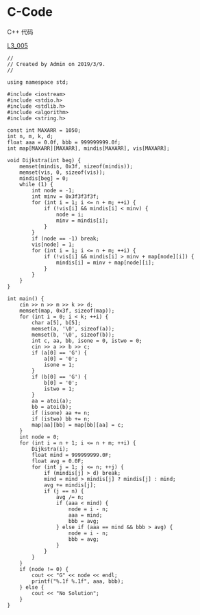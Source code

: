 # C-Code
C++ 代码

[L3_005](https://pintia.cn/problem-sets/994805046380707840/problems/994805052131098624)

    //
    // Created by Admin on 2019/3/9.
    //

    using namespace std;

    #include <iostream>
    #include <stdio.h>
    #include <stdlib.h>
    #include <algorithm>
    #include <string.h>

    const int MAXARR = 1050;
    int n, m, k, d;
    float aaa = 0.0f, bbb = 999999999.0f;
    int map[MAXARR][MAXARR], mindis[MAXARR], vis[MAXARR];

    void Dijkstra(int beg) {
        memset(mindis, 0x3f, sizeof(mindis));
        memset(vis, 0, sizeof(vis));
        mindis[beg] = 0;
        while (1) {
            int node = -1;
            int minv = 0x3f3f3f3f;
            for (int i = 1; i <= n + m; ++i) {
                if (!vis[i] && mindis[i] < minv) {
                    node = i;
                    minv = mindis[i];
                }
            }
            if (node == -1) break;
            vis[node] = 1;
            for (int i = 1; i <= n + m; ++i) {
                if (!vis[i] && mindis[i] > minv + map[node][i]) {
                    mindis[i] = minv + map[node][i];
                }
            }
        }
    }

    int main() {
        cin >> n >> m >> k >> d;
        memset(map, 0x3f, sizeof(map));
        for (int i = 0; i < k; ++i) {
            char a[5], b[5];
            memset(a, '\0', sizeof(a));
            memset(b, '\0', sizeof(b));
            int c, aa, bb, isone = 0, istwo = 0;
            cin >> a >> b >> c;
            if (a[0] == 'G') {
                a[0] = '0';
                isone = 1;
            }
            if (b[0] == 'G') {
                b[0] = '0';
                istwo = 1;
            }
            aa = atoi(a);
            bb = atoi(b);
            if (isone) aa += n;
            if (istwo) bb += n;
            map[aa][bb] = map[bb][aa] = c;
        }
        int node = 0;
        for (int i = n + 1; i <= n + m; ++i) {
            Dijkstra(i);
            float mind = 999999999.0F;
            float avg = 0.0F;
            for (int j = 1; j <= n; ++j) {
                if (mindis[j] > d) break;
                mind = mind > mindis[j] ? mindis[j] : mind;
                avg += mindis[j];
                if (j == n) {
                    avg /= n;
                    if (aaa < mind) {
                        node = i - n;
                        aaa = mind;
                        bbb = avg;
                    } else if (aaa == mind && bbb > avg) {
                        node = i - n;
                        bbb = avg;
                    }
                }
            }
        }
        if (node != 0) {
            cout << "G" << node << endl;
            printf("%.1f %.1f", aaa, bbb);
        } else {
            cout << "No Solution";
        }
    }
